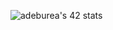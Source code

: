 <img src="https://badge42.vercel.app/api/v2/cl3ygf7am006909mh302q796e/stats?cursusId=21&coalitionId=46" alt="adeburea's 42 stats" /></a>

